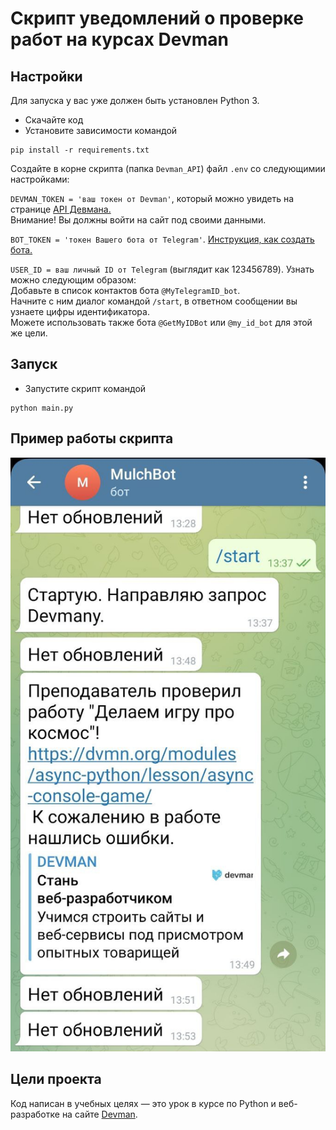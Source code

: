 # Скрипт уведомлений о проверке работ на курсах Devman


## Настройки

Для запуска у вас уже должен быть установлен Python 3.

- Скачайте код
- Установите зависимости командой 
```
pip install -r requirements.txt
```
Создайте в корне скрипта (папка `Devman_API`) файл `.env` со следующимии настройками:  

`DEVMAN_TOKEN = 'ваш токен от Devman'`, который можно увидеть на странице [API Девмана.](https://dvmn.org/api/docs/)  
Внимание! Вы должны войти на сайт под своими данными. 

`BOT_TOKEN = 'токен Вашего бота от Telegram'`. [Инструкция, как создать бота.](https://core.telegram.org/bots/features#botfather)

`USER_ID = ваш личный ID от Telegram` (выглядит как 123456789). Узнать можно следующим образом:  
Добавьте в список контактов бота `@MyTelegramID_bot`.  
Начните с ним диалог командой `/start`, в ответном сообщении вы узнаете цифры идентификатора.  
Можете использовать также бота `@GetMyIDBot` или `@my_id_bot` для этой же цели.  

## Запуск
- Запустите скрипт командой 
```
python main.py
```

## Пример работы скрипта
![image](https://github.com/mulchus/Devman_API/blob/2ff3b225f9107cd3fc707e5d6ff387c361ade3c2/msg387452657-59916.jpg)

## Цели проекта

Код написан в учебных целях — это урок в курсе по Python и веб-разработке на сайте [Devman](https://dvmn.org).
